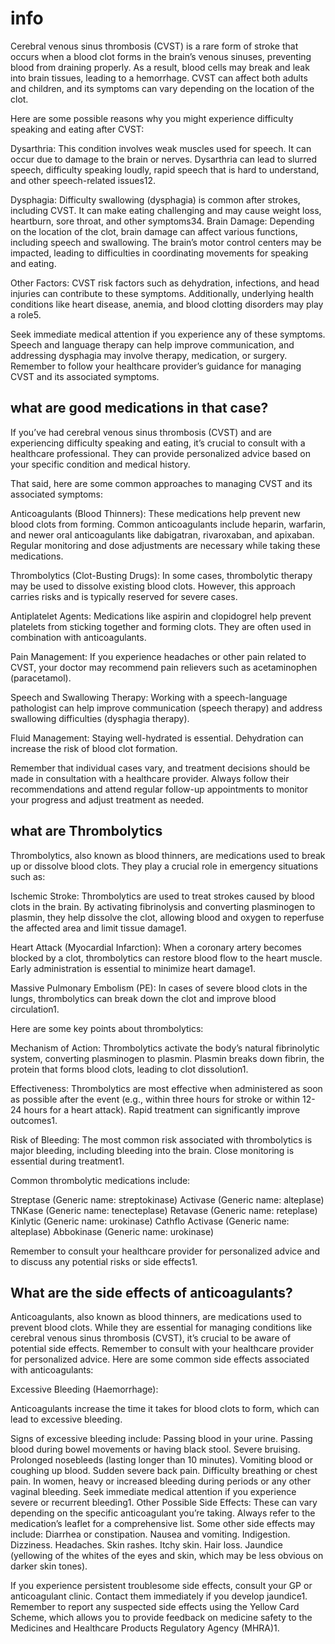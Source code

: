 # info

Cerebral venous sinus thrombosis (CVST) is a rare form of stroke that occurs when a blood clot forms in the brain’s venous sinuses, preventing blood from draining properly. As a result, blood cells may break and leak into brain tissues, leading to a hemorrhage. CVST can affect both adults and children, and its symptoms can vary depending on the location of the clot.


Here are some possible reasons why you might experience difficulty speaking and eating after CVST:


Dysarthria: This condition involves weak muscles used for speech. It can occur due to damage to the brain or nerves. Dysarthria can lead to slurred speech, difficulty speaking loudly, rapid speech that is hard to understand, and other speech-related issues12.

Dysphagia: Difficulty swallowing (dysphagia) is common after strokes, including CVST. It can make eating challenging and may cause weight loss, heartburn, sore throat, and other symptoms34.
Brain Damage: Depending on the location of the clot, brain damage can affect various functions, including speech and swallowing. The brain’s motor control centers may be impacted, leading to difficulties in coordinating movements for speaking and eating.

Other Factors: CVST risk factors such as dehydration, infections, and head injuries can contribute to these symptoms. Additionally, underlying health conditions like heart disease, anemia, and blood clotting disorders may play a role5.

Seek immediate medical attention if you experience any of these symptoms. Speech and language therapy can help improve communication, and addressing dysphagia may involve therapy, medication, or surgery. Remember to follow your healthcare provider’s guidance for managing CVST and its associated symptoms.



what are good medications in that case?
---

If you’ve had cerebral venous sinus thrombosis (CVST) and are experiencing difficulty speaking and eating, it’s crucial to consult with a healthcare professional. They can provide personalized advice based on your specific condition and medical history.


That said, here are some common approaches to managing CVST and its associated symptoms:


Anticoagulants (Blood Thinners): These medications help prevent new blood clots from forming. Common anticoagulants include heparin, warfarin, and newer oral anticoagulants like dabigatran, rivaroxaban, and apixaban. Regular monitoring and dose adjustments are necessary while taking these medications.

Thrombolytics (Clot-Busting Drugs): In some cases, thrombolytic therapy may be used to dissolve existing blood clots. However, this approach carries risks and is typically reserved for severe cases.

Antiplatelet Agents: Medications like aspirin and clopidogrel help prevent platelets from sticking together and forming clots. They are often used in combination with anticoagulants.

Pain Management: If you experience headaches or other pain related to CVST, your doctor may recommend pain relievers such as acetaminophen (paracetamol).

Speech and Swallowing Therapy: Working with a speech-language pathologist can help improve communication (speech therapy) and address swallowing difficulties (dysphagia therapy).

Fluid Management: Staying well-hydrated is essential. Dehydration can increase the risk of blood clot formation.

Remember that individual cases vary, and treatment decisions should be made in consultation with a healthcare provider. Always follow their recommendations and attend regular follow-up appointments to monitor your progress and adjust treatment as needed.



what are Thrombolytics
---

Thrombolytics, also known as blood thinners, are medications used to break up or dissolve blood clots. They play a crucial role in emergency situations such as:


Ischemic Stroke: Thrombolytics are used to treat strokes caused by blood clots in the brain. By activating fibrinolysis and converting plasminogen to plasmin, they help dissolve the clot, allowing blood and oxygen to reperfuse the affected area and limit tissue damage1.

Heart Attack (Myocardial Infarction): When a coronary artery becomes blocked by a clot, thrombolytics can restore blood flow to the heart muscle. Early administration is essential to minimize heart damage1.

Massive Pulmonary Embolism (PE): In cases of severe blood clots in the lungs, thrombolytics can break down the clot and improve blood circulation1.

Here are some key points about thrombolytics:


Mechanism of Action: Thrombolytics activate the body’s natural fibrinolytic system, converting plasminogen to plasmin. Plasmin breaks down fibrin, the protein that forms blood clots, leading to clot dissolution1.

Effectiveness: Thrombolytics are most effective when administered as soon as possible after the event (e.g., within three hours for stroke or within 12-24 hours for a heart attack). Rapid treatment can significantly improve outcomes1.

Risk of Bleeding: The most common risk associated with thrombolytics is major bleeding, including bleeding into the brain. Close monitoring is essential during treatment1.

Common thrombolytic medications include:

Streptase (Generic name: streptokinase)
Activase (Generic name: alteplase)
TNKase (Generic name: tenecteplase)
Retavase (Generic name: reteplase)
Kinlytic (Generic name: urokinase)
Cathflo Activase (Generic name: alteplase)
Abbokinase (Generic name: urokinase)

Remember to consult your healthcare provider for personalized advice and to discuss any potential risks or side effects1.



What are the side effects of anticoagulants?
---

Anticoagulants, also known as blood thinners, are medications used to prevent blood clots. While they are essential for managing conditions like cerebral venous sinus thrombosis (CVST), it’s crucial to be aware of potential side effects. Remember to consult with your healthcare provider for personalized advice. Here are some common side effects associated with anticoagulants:

Excessive Bleeding (Haemorrhage):

Anticoagulants increase the time it takes for blood clots to form, which can lead to excessive bleeding.

Signs of excessive bleeding include:
Passing blood in your urine.
Passing blood during bowel movements or having black stool.
Severe bruising.
Prolonged nosebleeds (lasting longer than 10 minutes).
Vomiting blood or coughing up blood.
Sudden severe back pain.
Difficulty breathing or chest pain.
In women, heavy or increased bleeding during periods or any other vaginal bleeding.
Seek immediate medical attention if you experience severe or recurrent bleeding1.
Other Possible Side Effects:
These can vary depending on the specific anticoagulant you’re taking. Always refer to the medication’s leaflet for a comprehensive list.
Some other side effects may include:
Diarrhea or constipation.
Nausea and vomiting.
Indigestion.
Dizziness.
Headaches.
Skin rashes.
Itchy skin.
Hair loss.
Jaundice (yellowing of the whites of the eyes and skin, which may be less obvious on darker skin tones).

If you experience persistent troublesome side effects, consult your GP or anticoagulant clinic. Contact them immediately if you develop jaundice1.
Remember to report any suspected side effects using the Yellow Card Scheme, which allows you to provide feedback on medicine safety to the Medicines and Healthcare Products Regulatory Agency (MHRA)1.
